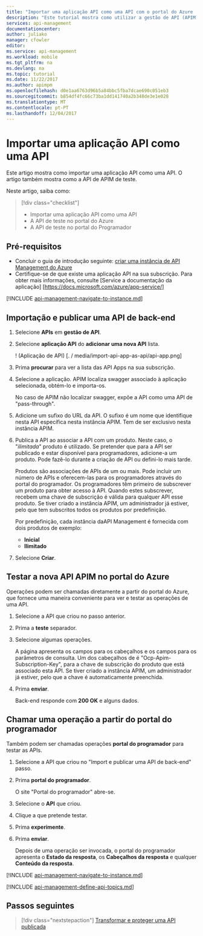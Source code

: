 ```yaml
---
title: "Importar uma aplicação API como uma API com o portal do Azure | Microsoft Docs"
description: "Este tutorial mostra como utilizar a gestão de API (APIM) para importar aplicação API, como uma API."
services: api-management
documentationcenter: 
author: juliako
manager: cfowler
editor: 
ms.service: api-management
ms.workload: mobile
ms.tgt_pltfrm: na
ms.devlang: na
ms.topic: tutorial
ms.date: 11/22/2017
ms.author: apimpm
ms.openlocfilehash: d0e1aa6763d96b5a84bbc5fba7dcae690c051eb3
ms.sourcegitcommit: b854df4fc66c73ba1dd141740a2b348de3e1e028
ms.translationtype: MT
ms.contentlocale: pt-PT
ms.lasthandoff: 12/04/2017
---
```

# <a name="import-an-api-app-as-an-api"></a>Importar uma aplicação API como uma API

Este artigo mostra como importar uma aplicação API como uma API. O artigo também mostra como a API de APIM de teste.

Neste artigo, saiba como:

> [!div class="checklist"]
> * Importar uma aplicação API como uma API
> * A API de teste no portal do Azure
> * A API de teste no portal do Programador

## <a name="prerequisites"></a>Pré-requisitos

+ Concluir o guia de introdução seguinte: [criar uma instância de API Management do Azure](get-started-create-service-instance.md)
+ Certifique-se de que existe uma aplicação API na sua subscrição. Para obter mais informações, consulte [Service a documentação da aplicação] [https://docs.microsoft.com/azure/app-service/]

[!INCLUDE [api-management-navigate-to-instance.md](../../includes/api-management-navigate-to-instance.md)]

## <a name="create-api"></a>Importação e publicar uma API de back-end

1. Selecione **APIs** em **gestão de API**.
2. Selecione **aplicação API** do **adicionar uma nova API** lista.

    ! (Aplicação de API) [. / media/import-api-app-as-api/api-app.png]
3. Prima **procurar** para ver a lista das API Apps na sua subscrição.
4. Selecione a aplicação. APIM localiza swagger associado à aplicação selecionada, obtém-lo e importa-os. 

    No caso de APIM não localizar swagger, expõe a API como uma API de "pass-through". 
5. Adicione um sufixo do URL da API. O sufixo é um nome que identifique nesta API específica nesta instância APIM. Tem de ser exclusivo nesta instância APIM.
6. Publica a API ao associar a API com um produto. Neste caso, o "*ilimitada*" produto é utilizado.  Se pretender que para a API ser publicado e estar disponível para programadores, adicione-a um produto. Pode fazê-lo durante a criação de API ou defini-lo mais tarde.

    Produtos são associações de APIs de um ou mais. Pode incluir um número de APIs e oferecem-las para os programadores através do portal do programador. Os programadores têm primeiro de subscrever um produto para obter acesso à API. Quando estes subscrever, recebem uma chave de subscrição é válida para qualquer API esse produto. Se tiver criado a instância APIM, um administrador já estiver, pelo que tem subscritos todos os produtos por predefinição.

    Por predefinição, cada instância daAPI Management é fornecida com dois produtos de exemplo:

    * **Inicial**
    * **Ilimitado**   
7. Selecione **Criar**.

## <a name="test-the-new-apim-api-in-the-azure-portal"></a>Testar a nova API APIM no portal do Azure

Operações podem ser chamadas diretamente a partir do portal do Azure, que fornece uma maneira conveniente para ver e testar as operações de uma API.  

1. Selecione a API que criou no passo anterior.
2. Prima a **teste** separador.
3. Selecione algumas operações.

    A página apresenta os campos para os cabeçalhos e os campos para os parâmetros de consulta. Um dos cabeçalhos de é "Ocp-Apim-Subscription-Key", para a chave de subscrição do produto que está associado esta API. Se tiver criado a instância APIM, um administrador já estiver, pelo que a chave é automaticamente preenchida. 
1. Prima **enviar**.

    Back-end responde com **200 OK** e alguns dados.

## <a name="call-operation"> </a>Chamar uma operação a partir do portal do programador

Também podem ser chamadas operações **portal do programador** para testar as APIs. 

1. Selecione a API que criou no "Import e publicar uma API de back-end" passo.
2. Prima **portal do programador**.

    O site "Portal do programador" abre-se.
3. Selecione o **API** que criou.
4. Clique a que pretende testar.
5. Prima **experimente**.
6. Prima **enviar**.
    
    Depois de uma operação ser invocada, o portal do programador apresenta o **Estado da resposta**, os **Cabeçalhos da resposta** e qualquer **Conteúdo da resposta**.

[!INCLUDE [api-management-navigate-to-instance.md](../../includes/api-management-append-apis.md)]

[!INCLUDE [api-management-define-api-topics.md](../../includes/api-management-define-api-topics.md)]

## <a name="next-steps"></a>Passos seguintes

> [!div class="nextstepaction"]
> [Transformar e proteger uma API publicada](transform-api.md)